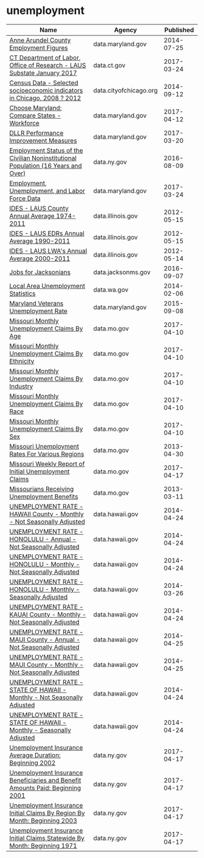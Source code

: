 # unemployment

Name | Agency | Published
---- | ---- | ---------
[Anne Arundel County Employment Figures](../datasets/8du4-um8y.md) | data.maryland.gov | 2014-07-25
[CT Department of Labor, Office of Research - LAUS Substate January 2017](../datasets/nfe2-aprv.md) | data.ct.gov | 2017-03-24
[Census Data - Selected socioeconomic indicators in Chicago, 2008 ? 2012](../datasets/kn9c-c2s2.md) | data.cityofchicago.org | 2014-09-12
[Choose Maryland: Compare States - Workforce](../datasets/5esm-neyf.md) | data.maryland.gov | 2017-04-12
[DLLR Performance Improvement Measures](../datasets/7m66-dvnt.md) | data.maryland.gov | 2017-03-20
[Employment Status of the Civilian Noninstitutional Population (16 Years and Over)](../datasets/wkup-gbbg.md) | data.ny.gov | 2016-08-09
[Employment, Unemployment, and Labor Force Data](../datasets/ub9y-b3wy.md) | data.maryland.gov | 2017-03-24
[IDES - LAUS County Annual Average 1974-2011](../datasets/mesy-sktx.md) | data.illinois.gov | 2012-05-15
[IDES - LAUS EDRs Annual Average 1990-2011](../datasets/jrpc-cqi9.md) | data.illinois.gov | 2012-05-15
[IDES - LAUS LWA's Annual Average 2000-2011](../datasets/j4e8-4cec.md) | data.illinois.gov | 2012-05-14
[Jobs for Jacksonians](../datasets/fj2t-2ps5.md) | data.jacksonms.gov | 2016-09-07
[Local Area Unemployment Statistics](../datasets/ak95-mjh9.md) | data.wa.gov | 2014-02-06
[Maryland Veterans Unemployment Rate](../datasets/prxf-ppu5.md) | data.maryland.gov | 2015-09-08
[Missouri Monthly Unemployment Claims By Age](../datasets/5tqh-2x4m.md) | data.mo.gov | 2017-04-10
[Missouri Monthly Unemployment Claims By Ethnicity](../datasets/xm42-6a8n.md) | data.mo.gov | 2017-04-10
[Missouri Monthly Unemployment Claims By Industry](../datasets/cj66-t7xq.md) | data.mo.gov | 2017-04-10
[Missouri Monthly Unemployment Claims By Race](../datasets/cq57-7qrb.md) | data.mo.gov | 2017-04-10
[Missouri Monthly Unemployment Claims By Sex](../datasets/4v5t-4kqk.md) | data.mo.gov | 2017-04-10
[Missouri Unemployment Rates For Various Regions](../datasets/uaxb-77vv.md) | data.mo.gov | 2013-04-30
[Missouri Weekly Report of Initial Unemployment Claims](../datasets/qet9-8yam.md) | data.mo.gov | 2017-04-17
[Missourians Receiving Unemployment Benefits](../datasets/uite-mset.md) | data.mo.gov | 2013-03-11
[UNEMPLOYMENT RATE - HAWAII County - Monthly - Not Seasonally Adjusted](../datasets/fwib-3htg.md) | data.hawaii.gov | 2014-04-24
[UNEMPLOYMENT RATE - HONOLULU - Annual - Not Seasonally Adjusted](../datasets/jgtk-zvs5.md) | data.hawaii.gov | 2014-04-24
[UNEMPLOYMENT RATE - HONOLULU - Monthly - Not Seasonally Adjusted](../datasets/8djr-dj7q.md) | data.hawaii.gov | 2014-04-24
[UNEMPLOYMENT RATE - HONOLULU - Monthly - Seasonally Adjusted](../datasets/8hbh-6di9.md) | data.hawaii.gov | 2014-03-26
[UNEMPLOYMENT RATE - KAUAI County - Monthly - Not Seasonally Adjusted](../datasets/cieb-g5na.md) | data.hawaii.gov | 2014-04-24
[UNEMPLOYMENT RATE - MAUI County - Annual - Not Seasonally Adjusted](../datasets/gydz-g9uw.md) | data.hawaii.gov | 2014-04-25
[UNEMPLOYMENT RATE - MAUI County - Monthly - Not Seasonally Adjusted](../datasets/xhzq-4bun.md) | data.hawaii.gov | 2014-04-25
[UNEMPLOYMENT RATE - STATE OF HAWAII - Monthly - Not Seasonally Adjusted](../datasets/skx5-9dam.md) | data.hawaii.gov | 2014-04-24
[UNEMPLOYMENT RATE - STATE OF HAWAII - Monthly - Seasonally Adjusted](../datasets/qxej-k2af.md) | data.hawaii.gov | 2014-04-24
[Unemployment Insurance Average Duration: Beginning 2002](../datasets/qkrk-6v78.md) | data.ny.gov | 2017-04-17
[Unemployment Insurance Beneficiaries and Benefit Amounts Paid: Beginning 2001](../datasets/xbjp-8sra.md) | data.ny.gov | 2017-04-17
[Unemployment Insurance Initial Claims By Region By Month: Beginning 2003](../datasets/w34r-gwfk.md) | data.ny.gov | 2017-04-17
[Unemployment Insurance Initial Claims Statewide By Month: Beginning 1971](../datasets/ns8z-xewg.md) | data.ny.gov | 2017-04-17

